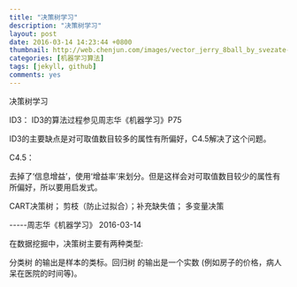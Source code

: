 ```yaml
---
title: "决策树学习"
description: "决策树学习"
layout: post
date: 2016-03-14 14:23:44 +0800
thumbnail: http://web.chenjun.com/images/vector_jerry_8ball_by_svezate-d6lzyyh.png
categories: [机器学习算法]
tags: [jekyll, github]
comments: yes
---
```

决策树学习

ID3：
ID3的算法过程参见周志华《机器学习》P75

ID3的主要缺点是对可取值数目较多的属性有所偏好，C4.5解决了这个问题。

C4.5：

去掉了‘信息增益’，使用‘增益率’来划分。但是这样会对可取值数目较少的属性有所偏好，所以要用启发式。

CART决策树； 剪枝（防止过拟合）；补充缺失值； 多变量决策

-----周志华《机器学习》 2016-03-14

在数据挖掘中，决策树主要有两种类型:

分类树 的输出是样本的类标。回归树 的输出是一个实数 (例如房子的价格，病人呆在医院的时间等)。

